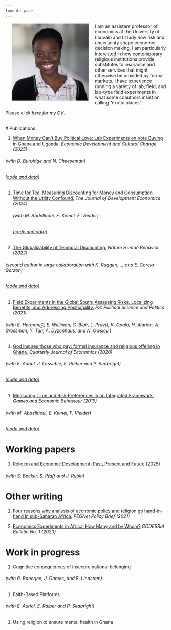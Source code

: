 ```yaml
---
layout: page
---
```


<img align="left" width="240" height="240" src="assets/ammapanin.jpg"
style="margin: 0px 20px">

I&nbsp;am&nbsp;an&nbsp;assistant professor of economics at the University of
Louvain and I study how risk and uncertainty shape economic decision
making. I am particularly interested in how contemporary
religious institutions provide substitutes to insurance and
other services that might otherwise be provided by formal markets. I have
experience running a variety of lab, field, and
lab-type field experiments in what some coauthors insist on calling “exotic places”.

Please click [*here for my CV*](assets/Panin_CV_Jul25.pdf).

<br>
# Publications

1. [When Money Can’t Buy Political Love: Lab Experiments on Vote Buying in Ghana and Uganda.](https://doi.org/10.1086/733805) *Economic Development and Cultural Change (2025)*
###### (with D. Burbidge and N. Cheeseman)
###### *[\[code and data\]](https://osf.io/4e3jp/)*

1. [Time for Tea. Measuring Discounting for Money and Consumption Without the Utility Confound.](https://doi.org/10.1016/j.jdeveco.2024.103261) *The Journal of Development Economics (2024)*
   ###### (with M. Abdellaoui, E. Kemel, F. Vieider)
   ###### *[\[code and data\]](https://osf.io/ya7ke/?view_only=55332e1fbee04cbf93b29aee2b4cead8)*

1. [The Globalizability of Temporal Discounting.](https://www.nature.com/articles/s41562-022-01392-w)  *Nature Human Behavior (2022)*
###### (second author in large collaboration with K. Ruggeri,..., and E. Garcia-Garzon)
###### *[\[code and data\]](https://osf.io/njd62)*


1. [Field Experiments in the Global South: Assessing Risks, Localizing
Benefits, and Addressing Positionality.](https://doi.org/10.1017/S1049096522000063 ) *PS: Political Science
and Politics (2021)*
###### (with E. Hermanⓡ, E. Wellman, G. Blair, L. Pruett, K. Opalo, H. Alarian, A. Grossman, Y. Tan, A. Dyzenhaus, and N. Owsley.)

1. [God insures those who pay: formal insurance and religious offering
in Ghana.](https://doi.org/10.1093/qje/qjaa015) *Quarterly Journal of Economics (2020)*
###### (with E. Auriol, J. Lassebie, E. Raiber and P. Seabright)
###### *[\[code and data\]](https://dataverse.harvard.edu/dataset.xhtml?persistentId=doi:10.7910/DVN/KVFRFO)*

1. [Measuring Time and Risk Preferences in an Integrated
   Framework.](https://doi.org/10.1016/j.geb.2019.03.001) *Games and Economic Behaviour (2019)*
###### (with M. Abdellaoui, E. Kemel, F. Vieider)
###### *[\[code and data\]](https://osf.io/9hfcg/)*


# Working papers

1. [Religion and Economic Development: Past, Present and Future (2025)](https://cepr.org/publications/dp20027)
###### (with S. Becker, S. Pfaff and J. Rubin)


# Other writing
1. [Four reasons why analysis of economic policy and religion go
   hand-in-hand in sub-Saharan Africa.](https://www.pegnet.ifw-kiel.de/news/2021/four-reasons-why-analysis-of-economic-policy-and-religion-go-hand-in-hand-in-sub-saharan-africa/) *PEGNet Policy Brief (2021)*


1. [Economics Experiments in Africa: How Many and by Whom?](https://journals.codesria.org/index.php/codesriabulletin/article/view/140) *CODESRIA Bulletin No. 1 (2020)*


# Work in progress

1. Cognitive consequences of insecure national belonging
###### (with R. Banerjee, J. Gomes, and E. Lindstam)

1. Faith-Based Platforms 
###### (with E. Auriol, E. Raiber and P. Seabright)

1. Using religion to ensure mental health in Ghana
